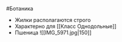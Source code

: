 #Ботаника 
- Жилки располагаются строго
- Характерно для [[Класс Однодольные]]
- Пшеница
![[IMG_5971.jpg|150]]